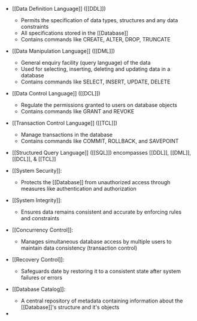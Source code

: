 - [[Data Definition Language]] ([[DDL]])
	- Permits the specification of data types, structures and any data constraints
	- All specifications stored in the [[Database]]
	- Contains commands like CREATE, ALTER, DROP, TRUNCATE
- [[Data Manipulation Language]] ([[DML]])
	- General enquiry facility (query language) of the data
	- Used for selecting, inserting, deleting and updating data in a database
	- Contains commands like SELECT, INSERT, UPDATE, DELETE
- [[Data Control Language]] ([[DCL]])
	- Regulate the permissions granted to users on database objects
	- Contains commands like GRANT and REVOKE
- [[Transaction Control Language]] ([[TCL]])
	- Manage transactions in the database
	- Contains commands like COMMIT, ROLLBACK, and SAVEPOINT
- [[Structured Query Language]] ([[SQL]]) encompasses [[DDL]], [[DML]], [[DCL]], & [[TCL]]

- [[System Security]]:
	- Protects the [[Database]] from unauthorized access through measures like authentication and authorization
- [[System Integrity]]:
	- Ensures data remains consistent and accurate by enforcing rules and constraints
- [[Concurrency Control]]:
	- Manages simultaneous database access by multiple users to maintain data consistency (transaction control)
- [[Recovery Control]]:
	- Safeguards date by restoring it to a consistent state after system failures or errors
- [[Database Catalog]]:
	- A central repository of metadata containing information about the [[Database]]'s structure and it's objects
- 
